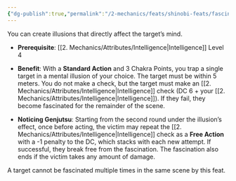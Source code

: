 ```yaml
---
{"dg-publish":true,"permalink":"/2-mechanics/feats/shinobi-feats/fascinate/","noteIcon":""}
---
```


You can create illusions that directly affect the target’s mind.

- **Prerequisite**: [[2. Mechanics/Attributes/Intelligence\|Intelligence]] Level 4  
- **Benefit**: With a **Standard Action** and 3 Chakra Points, you trap a single target in a mental illusion of your choice. The target must be within 5 meters. You do not make a check, but the target must make an [[2. Mechanics/Attributes/Intelligence\|Intelligence]] check (DC 6 + your [[2. Mechanics/Attributes/Intelligence\|Intelligence]]). If they fail, they become fascinated for the remainder of the scene.

- **Noticing Genjutsu**: Starting from the second round under the illusion’s effect, once before acting, the victim may repeat the [[2. Mechanics/Attributes/Intelligence\|Intelligence]] check as a **Free Action** with a -1 penalty to the DC, which stacks with each new attempt. If successful, they break free from the fascination. The fascination also ends if the victim takes any amount of damage.

A target cannot be fascinated multiple times in the same scene by this feat.